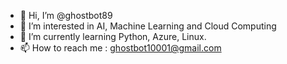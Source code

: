 - 👋 Hi, I’m @ghostbot89
- 👀 I’m interested in AI, Machine Learning and Cloud Computing
- 🌱 I’m currently learning Python, Azure, Linux.
- 📫 How to reach me : ghostbot10001@gmail.com

<!---
ghostbot89/ghostbot89 is a ✨ special ✨ repository because its `README.md` (this file) appears on your GitHub profile.
You can click the Preview link to take a look at your changes.
--->

